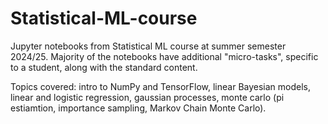 # Statistical-ML-course
Jupyter notebooks from Statistical ML course at summer semester 2024/25. Majority of the notebooks have additional "micro-tasks", specific to a student, along with the standard content.

Topics covered: intro to NumPy and TensorFlow, linear Bayesian models, linear and logistic regression, gaussian processes, monte carlo (pi estiamtion, importance sampling, Markov Chain Monte Carlo).
